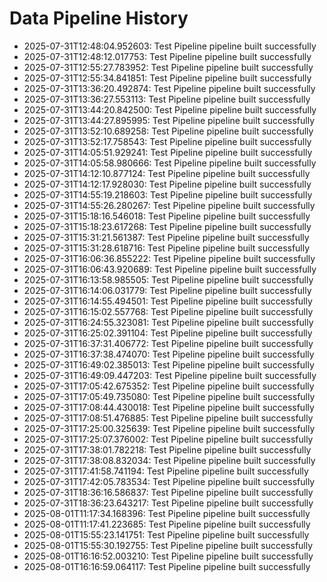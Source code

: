 # Data Pipeline History

- 2025-07-31T12:48:04.952603: Test Pipeline pipeline built successfully
- 2025-07-31T12:48:12.017753: Test Pipeline pipeline built successfully
- 2025-07-31T12:55:27.783952: Test Pipeline pipeline built successfully
- 2025-07-31T12:55:34.841851: Test Pipeline pipeline built successfully
- 2025-07-31T13:36:20.492874: Test Pipeline pipeline built successfully
- 2025-07-31T13:36:27.553113: Test Pipeline pipeline built successfully
- 2025-07-31T13:44:20.842500: Test Pipeline pipeline built successfully
- 2025-07-31T13:44:27.895995: Test Pipeline pipeline built successfully
- 2025-07-31T13:52:10.689258: Test Pipeline pipeline built successfully
- 2025-07-31T13:52:17.758543: Test Pipeline pipeline built successfully
- 2025-07-31T14:05:51.929241: Test Pipeline pipeline built successfully
- 2025-07-31T14:05:58.980666: Test Pipeline pipeline built successfully
- 2025-07-31T14:12:10.877124: Test Pipeline pipeline built successfully
- 2025-07-31T14:12:17.928030: Test Pipeline pipeline built successfully
- 2025-07-31T14:55:19.218603: Test Pipeline pipeline built successfully
- 2025-07-31T14:55:26.280267: Test Pipeline pipeline built successfully
- 2025-07-31T15:18:16.546018: Test Pipeline pipeline built successfully
- 2025-07-31T15:18:23.617268: Test Pipeline pipeline built successfully
- 2025-07-31T15:31:21.561387: Test Pipeline pipeline built successfully
- 2025-07-31T15:31:28.618716: Test Pipeline pipeline built successfully
- 2025-07-31T16:06:36.855222: Test Pipeline pipeline built successfully
- 2025-07-31T16:06:43.920689: Test Pipeline pipeline built successfully
- 2025-07-31T16:13:58.985505: Test Pipeline pipeline built successfully
- 2025-07-31T16:14:06.031779: Test Pipeline pipeline built successfully
- 2025-07-31T16:14:55.494501: Test Pipeline pipeline built successfully
- 2025-07-31T16:15:02.557768: Test Pipeline pipeline built successfully
- 2025-07-31T16:24:55.323081: Test Pipeline pipeline built successfully
- 2025-07-31T16:25:02.391104: Test Pipeline pipeline built successfully
- 2025-07-31T16:37:31.406772: Test Pipeline pipeline built successfully
- 2025-07-31T16:37:38.474070: Test Pipeline pipeline built successfully
- 2025-07-31T16:49:02.385013: Test Pipeline pipeline built successfully
- 2025-07-31T16:49:09.447203: Test Pipeline pipeline built successfully
- 2025-07-31T17:05:42.675352: Test Pipeline pipeline built successfully
- 2025-07-31T17:05:49.735080: Test Pipeline pipeline built successfully
- 2025-07-31T17:08:44.430018: Test Pipeline pipeline built successfully
- 2025-07-31T17:08:51.476885: Test Pipeline pipeline built successfully
- 2025-07-31T17:25:00.325639: Test Pipeline pipeline built successfully
- 2025-07-31T17:25:07.376002: Test Pipeline pipeline built successfully
- 2025-07-31T17:38:01.782218: Test Pipeline pipeline built successfully
- 2025-07-31T17:38:08.832034: Test Pipeline pipeline built successfully
- 2025-07-31T17:41:58.741194: Test Pipeline pipeline built successfully
- 2025-07-31T17:42:05.783534: Test Pipeline pipeline built successfully
- 2025-07-31T18:36:16.586837: Test Pipeline pipeline built successfully
- 2025-07-31T18:36:23.643217: Test Pipeline pipeline built successfully
- 2025-08-01T11:17:34.168396: Test Pipeline pipeline built successfully
- 2025-08-01T11:17:41.223685: Test Pipeline pipeline built successfully
- 2025-08-01T15:55:23.141751: Test Pipeline pipeline built successfully
- 2025-08-01T15:55:30.192755: Test Pipeline pipeline built successfully
- 2025-08-01T16:16:52.003210: Test Pipeline pipeline built successfully
- 2025-08-01T16:16:59.064117: Test Pipeline pipeline built successfully
